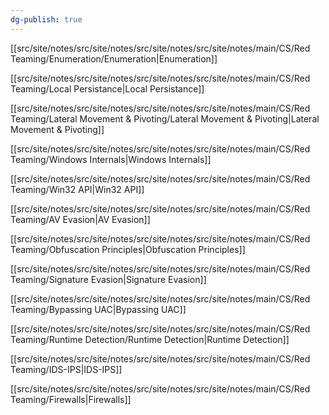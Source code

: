 ```yaml
---
dg-publish: true
---
```



[[src/site/notes/src/site/notes/src/site/notes/src/site/notes/main/CS/Red Teaming/Enumeration/Enumeration\|Enumeration]]

[[src/site/notes/src/site/notes/src/site/notes/src/site/notes/main/CS/Red Teaming/Local Persistance\|Local Persistance]]

[[src/site/notes/src/site/notes/src/site/notes/src/site/notes/main/CS/Red Teaming/Lateral Movement & Pivoting/Lateral Movement & Pivoting\|Lateral Movement & Pivoting]]

[[src/site/notes/src/site/notes/src/site/notes/src/site/notes/main/CS/Red Teaming/Windows Internals\|Windows Internals]]

[[src/site/notes/src/site/notes/src/site/notes/src/site/notes/main/CS/Red Teaming/Win32 API\|Win32 API]]

[[src/site/notes/src/site/notes/src/site/notes/src/site/notes/main/CS/Red Teaming/AV Evasion\|AV Evasion]]

[[src/site/notes/src/site/notes/src/site/notes/src/site/notes/main/CS/Red Teaming/Obfuscation Principles\|Obfuscation Principles]]

[[src/site/notes/src/site/notes/src/site/notes/src/site/notes/main/CS/Red Teaming/Signature Evasion\|Signature Evasion]]

[[src/site/notes/src/site/notes/src/site/notes/src/site/notes/main/CS/Red Teaming/Bypassing UAC\|Bypassing UAC]]

[[src/site/notes/src/site/notes/src/site/notes/src/site/notes/main/CS/Red Teaming/Runtime Detection/Runtime Detection\|Runtime Detection]]

[[src/site/notes/src/site/notes/src/site/notes/src/site/notes/main/CS/Red Teaming/IDS-IPS\|IDS-IPS]]

[[src/site/notes/src/site/notes/src/site/notes/src/site/notes/main/CS/Red Teaming/Firewalls\|Firewalls]]